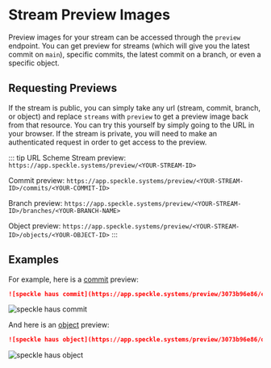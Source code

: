 # Stream Preview Images

Preview images for your stream can be accessed through the `preview` endpoint. You can get preview for streams (which will give you the latest commit on `main`), specific commits, the latest commit on a branch, or even a specific object.

## Requesting Previews

If the stream is public, you can simply take any url (stream, commit, branch, or object) and replace `streams` with `preview` to get a preview image back from that resource. You can try this yourself by simply going to the URL in your browser. If the stream is private, you will need to make an authenticated request in order to get access to the preview.

::: tip URL Scheme
Stream preview: `https://app.speckle.systems/preview/<YOUR-STREAM-ID>`

Commit preview: `https://app.speckle.systems/preview/<YOUR-STREAM-ID>/commits/<YOUR-COMMIT-ID>`

Branch preview: `https://app.speckle.systems/preview/<YOUR-STREAM-ID>/branches/<YOUR-BRANCH-NAME>`

Object preview: `https://app.speckle.systems/preview/<YOUR-STREAM-ID>/objects/<YOUR-OBJECT-ID>`
:::

## Examples

For example, here is a [commit](https://app.speckle.systems/streams/3073b96e86/commits/604bea8cc6) preview:
```md
![speckle haus commit](https://app.speckle.systems/preview/3073b96e86/commits/604bea8cc6)
```
![speckle haus commit](https://app.speckle.systems/preview/3073b96e86/commits/604bea8cc6)

And here is an [object](https://app.speckle.systems/streams/3073b96e86/objects/1a2a5fd7ff5c6e6b2382f513d19eb3d5) preview:
```md
![speckle haus object](https://app.speckle.systems/preview/3073b96e86/objects/1a2a5fd7ff5c6e6b2382f513d19eb3d5)
```
![speckle haus object](https://app.speckle.systems/preview/3073b96e86/objects/1a2a5fd7ff5c6e6b2382f513d19eb3d5)
